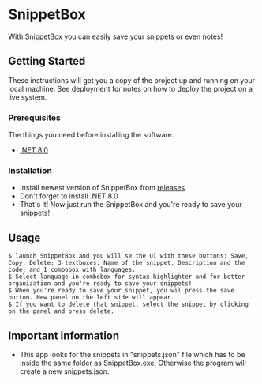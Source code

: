 # SnippetBox

With SnippetBox you can easily save your snippets or even notes!

## Getting Started

These instructions will get you a copy of the project up and running on your local machine. See deployment for notes on how to deploy the project on a live system.

### Prerequisites

The things you need before installing the software.

* [.NET 8.0](https://dotnet.microsoft.com/en-us/download/dotnet/8.0)

### Installation


* Install newest version of SnippetBox from [releases](https://github.com/Hrajix/SnippetBox/releases)
* Don't forget to install .NET 8.0
* That's it! Now just run the SnippetBox and you're ready to save your snippets!


## Usage

```
$ launch SnippetBox and you will se the UI with these buttons: Save, Copy, Delete; 3 textboxes: Name of the snippet, Description and the code; and 1 combobox with languages.
$ Select language in combobox for syntax highlighter and for better organization and you're ready to save your snippets!
$ When you're ready to save your snippet, you wil press the save button. New panel on the left side will appear.
$ If you want to delete that snippet, select the snippet by clicking on the panel and press delete.
```

## Important information

* This app looks for the snippets in "snippets.json" file which has to be inside the same folder as SnippetBox.exe, Otherwise the program will create a new snippets.json.

